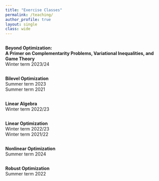 ```yaml
---
title: "Exercise Classes"
permalink: /teaching/
author_profile: true
layout: single
class: wide
---
```


<div class="image-container">
  <div class="image-wrapper">
    <img src="{{ site.url }}{{ site.baseurl }}/images/beyond_opt_transparent.png" alt="">
    <div class="image-overlay">
      <p class="image-text"><b>Beyond Optimization:</b><br><b>A Primer on Complementarity Problems, Variational Inequalities, and Game Theory</b><br>Winter term 2023/24</p>
    </div>
  </div>
  <div class="image-wrapper">
    <img src="{{ site.url }}{{ site.baseurl }}/images/bilevel_opt_transparent.png" alt="">
    <div class="image-overlay">
      <p class="image-text"><b>Bilevel Optimization</b><br>Summer term 2023<br>Summer term 2021</p>
    </div>
  </div>
</div>

<div class="image-container">
  <div class="image-wrapper">
    <img src="{{ site.url }}{{ site.baseurl }}/images/linear_algebra_transparent.png" alt="">
    <div class="image-overlay">
      <p class="image-text"><b>Linear Algebra</b><br>Winter term 2022/23</p>
    </div>
  </div>
  <div class="image-wrapper">
    <img src="{{ site.url }}{{ site.baseurl }}/images/linear_opt_transparent.png" alt="">
    <div class="image-overlay">
      <p class="image-text"><b>Linear Optimization</b><br>Winter term 2022/23<br>Winter term 2021/22</p>
    </div>
  </div>
</div>

<div class="image-container">
  <div class="image-wrapper">
    <img src="{{ site.url }}{{ site.baseurl }}/images/nonlinear_opt_transparent.png" alt="">
    <div class="image-overlay">
      <p class="image-text"><b>Nonlinear Optimization</b><br>Summer term 2024</p>
    </div>
  </div>
  <div class="image-wrapper">
    <img src="{{ site.url }}{{ site.baseurl }}/images/robust_opt_transparent.png" alt="">
    <div class="image-overlay">
      <p class="image-text"><b>Robust Optimization</b><br>Summer term 2022</p>
    </div>
  </div>
</div>
